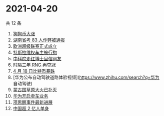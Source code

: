 # 2021-04-20

共 12 条

<!-- BEGIN ZHIHUSEARCH -->
<!-- 最后更新时间 Tue Apr 20 2021 12:03:28 GMT+0800 (China Standard Time) -->
1. [狗狗币大涨](https://www.zhihu.com/search?q=狗狗币)
1. [湖南省考 83 人作弊被通报](https://www.zhihu.com/search?q=湖南省考)
1. [欧洲超级联赛正式成立](https://www.zhihu.com/search?q=欧超联赛)
1. [特斯拉维权车主被行拘](https://www.zhihu.com/search?q=特斯拉车主维权)
1. [中科院走红博士回信网友](https://www.zhihu.com/search?q=博士论文致谢)
1. [时隔三年 RNG 再夺冠](https://www.zhihu.com/search?q=rng)
1. [4 月 18 日比特币暴跌](https://www.zhihu.com/search?q=比特币暴跌)
1. [华为公布自动驾驶道路体验视频](https://www.zhihu.com/search?q=华为 自动驾驶)
1. [蒙古国草原大火已扑灭](https://www.zhihu.com/search?q=蒙古国大火)
1. [华为开启卖车业务](https://www.zhihu.com/search?q=华为卖车)
1. [项思醒事件最新进展](https://www.zhihu.com/search?q=项思醒)
1. [中国超 2 亿人单身](https://www.zhihu.com/search?q=2亿人单身)
<!-- END ZHIHUSEARCH -->
